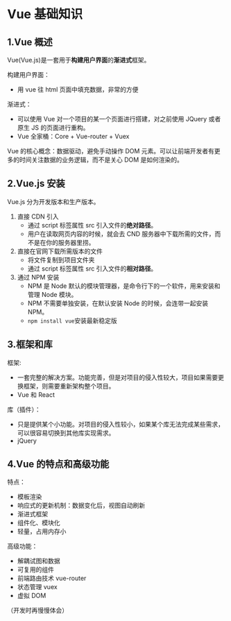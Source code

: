 # Vue 基础知识

## 1.Vue 概述

Vue(Vue.js)是一套用于**构建用户界面**的**渐进式**框架。

构建用户界面：

- 用 vue 往 html 页面中填充数据，非常的方便

渐进式：

- 可以使用 Vue 对一个项目的某一个页面进行搭建，对之前使用 JQuery 或者原生 JS 的页面进行重构。
- Vue 全家桶：Core + Vue-router + Vuex

Vue 的核心概念：数据驱动，避免手动操作 DOM 元素。可以让前端开发者有更多的时间关注数据的业务逻辑，而不是关心 DOM 是如何渲染的。

## 2.Vue.js 安装

Vue.js 分为开发版本和生产版本。

1. 直接 CDN 引入
   - 通过 script 标签属性 src 引入文件的**绝对路径**。
   - 用户在读取网页内容的时候，就会去 CND 服务器中下载所需的文件，而不是在你的服务器里捞。
2. 直接在官网下载所需版本的文件
   - 将文件复制到项目文件夹
   - 通过 script 标签属性 src 引入文件的**相对路径**。
3. 通过 NPM 安装
   - NPM 是 Node 默认的模块管理器，是命令行下的一个软件，用来安装和管理 Node 模块。
   - NPM 不需要单独安装，在默认安装 Node 的时候，会连带一起安装 NPM。
   - `npm install vue`安装最新稳定版

## 3.框架和库

框架:

- 一套完整的解决方案。功能完善，但是对项目的侵入性较大，项目如果需要更换框架，则需要重新架构整个项目。
- Vue 和 React

库（插件）：

- 只是提供某个小功能。对项目的侵入性较小，如果某个库无法完成某些需求，可以很容易切换到其他库实现需求。
- jQuery

## 4.Vue 的特点和高级功能

特点：

- 模板渲染
- 响应式的更新机制：数据变化后，视图自动刷新
- 渐进式框架
- 组件化、模块化
- 轻量，占用内存小

高级功能：

- 解耦试图和数据
- 可复用的组件
- 前端路由技术 vue-router
- 状态管理 vuex
- 虚拟 DOM

（开发时再慢慢体会）
